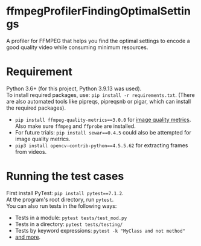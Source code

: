 # ffmpegProfilerFindingOptimalSettings
A profiler for FFMPEG that helps you find the optimal settings to encode a good quality video while consuming minimum resources.
  
# Requirement  
Python 3.6+ (for this project, Python 3.9.13 was used).  
To install required packages, use: `pip install -r requirements.txt`. (There are also automated tools like pipreqs, pipreqsnb or pigar, which can install the required packages).  
  
* `pip install ffmpeg-quality-metrics==3.0.0` for [image quality metrics](https://github.com/slhck/ffmpeg-quality-metrics). Also make sure `ffmpeg` and `ffprobe` are installed.   
* For future trials: `pip install sewar==0.4.5` could also be attempted for image quality metrics.  
* `pip3 install opencv-contrib-python==4.5.5.62` for extracting frames from videos.  
  
# Running the test cases  
First install PyTest: `pip install pytest==7.1.2`.  
At the program's root directory, run `pytest`.  
You can also run tests in the following ways:  
* Tests in a module: `pytest tests/test_mod.py`
* Tests in a directory: `pytest tests/testing/`
* Tests by keyword expressions: `pytest -k "MyClass and not method"`
* [and more](https://stackoverflow.com/a/54493489/453673).
